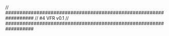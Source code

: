 // ##################################################################
//                 #4 VFR v0.1
// ##################################################################


